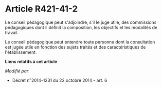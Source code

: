 # Article R421-41-2

Le conseil pédagogique peut s'adjoindre, s'il le juge utile, des commissions pédagogiques dont il définit la composition, les
objectifs et les modalités de travail. 

Le conseil pédagogique peut entendre toute personne dont la consultation est jugée utile en fonction des sujets traités et
des caractéristiques de l'établissement.

**Liens relatifs à cet article**

_Modifié par_:

  - Décret n°2014-1231 du 22 octobre 2014 - art. 6
